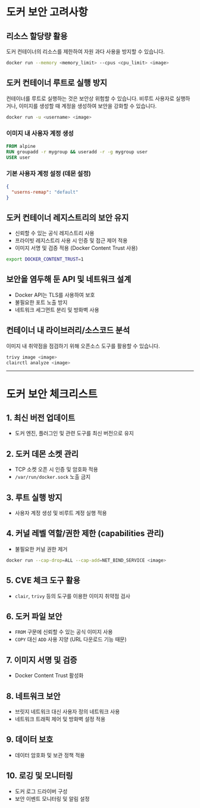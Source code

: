 # 도커 보안 고려사항

## 리소스 할당량 활용
도커 컨테이너의 리소스를 제한하여 자원 과다 사용을 방지할 수 있습니다.
```bash
docker run --memory <memory_limit> --cpus <cpu_limit> <image>
```

## 도커 컨테이너 루트로 실행 방지
컨테이너를 루트로 실행하는 것은 보안상 위험할 수 있습니다. 비루트 사용자로 실행하거나, 이미지를 생성할 때 계정을 생성하여 보안을 강화할 수 있습니다.
```bash
docker run -u <username> <image>
```
### 이미지 내 사용자 계정 생성
```dockerfile
FROM alpine
RUN groupadd -r mygroup && useradd -r -g mygroup user
USER user
```

### 기본 사용자 계정 설정 (데몬 설정)
```json
{
  "userns-remap": "default"
}
```

## 도커 컨테이너 레지스트리의 보안 유지
- 신뢰할 수 있는 공식 레지스트리 사용
- 프라이빗 레지스트리 사용 시 인증 및 접근 제어 적용
- 이미지 서명 및 검증 적용 (Docker Content Trust 사용)
```bash
export DOCKER_CONTENT_TRUST=1
```

## 보안을 염두해 둔 API 및 네트워크 설계
- Docker API는 TLS를 사용하여 보호
- 불필요한 포트 노출 방지
- 네트워크 세그먼트 분리 및 방화벽 사용

## 컨테이너 내 라이브러리/소스코드 분석
이미지 내 취약점을 점검하기 위해 오픈소스 도구를 활용할 수 있습니다.
```bash
trivy image <image>
clairctl analyze <image>
```

---

# 도커 보안 체크리스트

## 1. 최신 버전 업데이트
- 도커 엔진, 플러그인 및 관련 도구를 최신 버전으로 유지

## 2. 도커 데몬 소켓 관리
- TCP 소켓 오픈 시 인증 및 암호화 적용
- `/var/run/docker.sock` 노출 금지

## 3. 루트 실행 방지
- 사용자 계정 생성 및 비루트 계정 실행 적용

## 4. 커널 레벨 역할/권한 제한 (capabilities 관리)
- 불필요한 커널 권한 제거
```bash
docker run --cap-drop=ALL --cap-add=NET_BIND_SERVICE <image>
```

## 5. CVE 체크 도구 활용
- `clair`, `trivy` 등의 도구를 이용한 이미지 취약점 검사

## 6. 도커 파일 보안
- `FROM` 구문에 신뢰할 수 있는 공식 이미지 사용
- `COPY` 대신 `ADD` 사용 지양 (URL 다운로드 기능 때문)

## 7. 이미지 서명 및 검증
- Docker Content Trust 활성화

## 8. 네트워크 보안
- 브릿지 네트워크 대신 사용자 정의 네트워크 사용
- 네트워크 트래픽 제어 및 방화벽 설정 적용

## 9. 데이터 보호
- 데이터 암호화 및 보관 정책 적용

## 10. 로깅 및 모니터링
- 도커 로그 드라이버 구성
- 보안 이벤트 모니터링 및 알림 설정
